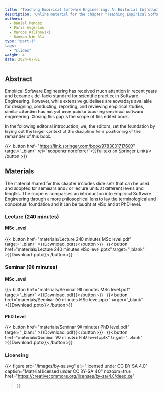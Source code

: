 ```yaml
---
title: "Teaching Empirical Software Engineering: An Editorial Introduction"
description: 'Online material for the chapter "Teaching Empirical Software Engineering: An Editorial Introduction"'
authors:
  - Daniel Mendez
  - Paris Avgeriou
  - Marcos Kalinowski
  - Nauman bin Ali
type: "part-1"
tags:
  - "slides"
weight: 4
date: 2024-07-01
---
```


## Abstract

Empirical Software Engineering has received much attention in recent years and became a de-facto standard for scientific practice in Software Engineering. However, while extensive guidelines are nowadays available for designing, conducting, reporting, and reviewing empirical studies, similar attention has not yet been paid to teaching empirical software engineering. Closing this gap is the scope of this edited book.

In the following editorial introduction, we, the editors, set the foundation by laying out the larger context of the discipline for a positioning of the remainder of this book.

{{< button href="https://link.springer.com/book/9783031717680" target="_blank" rel="noopener noreferrer">}}Fulltext on Springer Link{{< /button >}}

## Materials

The material shared for this chapter includes slide sets that can be used and adopted for seminars and / or lecture units at different levels and lengths. The scope encompasses an introduction into Empirical Software Engineering through a more philosophical lens to lay the terminological and conceptual foundation and it can be taught at MSc and at PhD level.

### Lecture (240 minutes)

#### MSc Level

{{< button href="materials/Lecture 240 minutes MSc level.pdf" target="_blank" >}}Download .pdf{{< /button >}} &nbsp; {{< button href="materials/Lecture 240 minutes MSc level.pptx" target="_blank" >}}Download .pptx{{< /button >}}

### Seminar (90 minutes)

#### MSc Level

{{< button href="materials/Seminar 90 minutes MSc level.pdf" target="_blank" >}}Download .pdf{{< /button >}} &nbsp; {{< button href="materials/Seminar 90 minutes MSc level.pptx" target="_blank" >}}Download .pptx{{< /button >}}

#### PhD Level

{{< button href="materials/Seminar 90 minutes PhD level.pdf" target="_blank" >}}Download .pdf{{< /button >}} &nbsp; {{< button href="materials/Seminar 90 minutes PhD level.pptx" target="_blank" >}}Download .pptx{{< /button >}}

### Licensing

{{< figure
    src="/images/by-sa.svg"
    alt="licensed under CC BY-SA 4.0"
    caption="Material licensed under CC BY-SA 4.0"
    nozoom=true
    href="https://creativecommons.org/licenses/by-sa/4.0/deed.de"
>}}
